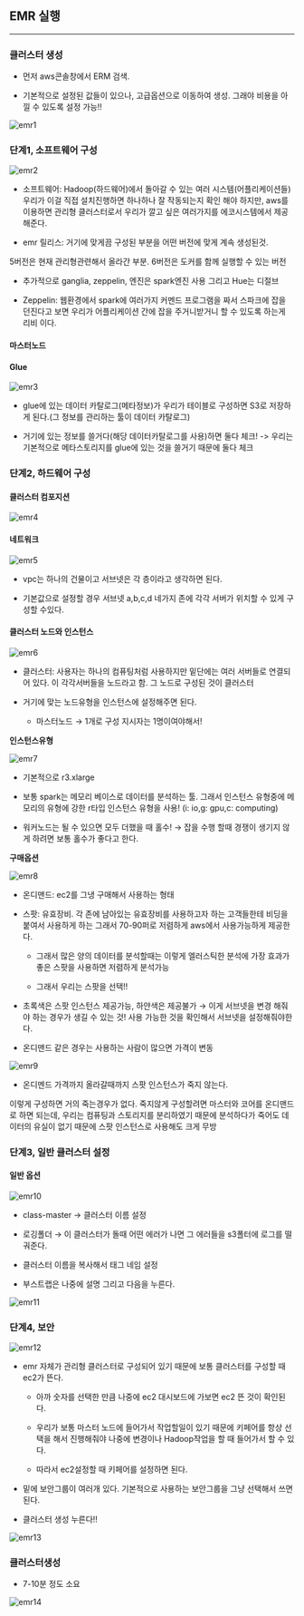 ## EMR 실행

---

### 클러스터 생성
-  먼저 aws콘솔창에서 ERM 검색.

- 기본적으로 설정된 값들이 있으나, 고급옵션으로 이동하여 생성. 그래야 비용을 아낄 수 있도록 설정 가능!!

![emr1](https://user-images.githubusercontent.com/86764734/152645310-eff41cfc-e2ba-4a7c-b423-6264052a0d66.png)

### 단계1, 소프트웨어 구성

![emr2](https://user-images.githubusercontent.com/86764734/152645521-57a2b05d-9291-490a-8f26-5da84f3a1134.png)

- 소프트웨어: Hadoop(하드웨어)에서 돌아갈 수 있는 여러 시스템(어플리케이션들)
우리가 이걸 직접 설치진행하면 하나하나 잘 작동되는지 확인 해야 하지만, aws를 이용하면 관리형 클러스터로서 우리가 깔고 싶은 여러가지를 에코시스템에서 제공해준다. 

- emr 릴리스: 거기에 맞게끔 구성된 부분을 어떤 버전에 맞게 계속 생성된것. 

5버전은 현재 관리형관련해서 올라간 부분. 6버전은 도커를 함께 실행할 수 있는 버전 

- 추가적으로 ganglia, zeppelin, 엔진은 spark엔진 사용 그리고 Hue는 디절브

- Zeppelin: 웹환경에서 spark에 여러가지 커멘드 프로그램을 짜서 스파크에 잡을 던진다고 보면 우리가 어플리케이션 간에 잡을 주거니받거니 할 수 있도록 하는게 리비 이다. 

#### 마스터노드


#### Glue

![emr3](https://user-images.githubusercontent.com/86764734/152645690-5a1628c1-df4e-45c0-b4c2-43f647255737.png)

- glue에 있는 데이터 카탈로그(메타정보)가 우리가 테이블로 구성하면 S3로 저장하게 된다.(그 정보를 관리하는 툴이 데이터 카탈로그)

- 거기에 있는 정보를 쓸거다(해당 데이터카탈로그를 사용)하면 둘다 체크! -> 우리는 기본적으로 메타스토리지를 glue에 있는 것을 쓸거기 때문에 둘다 체크

### 단계2, 하드웨어 구성

#### 클러스터 컴포지션

![emr4](https://user-images.githubusercontent.com/86764734/152645952-9e309be6-04ff-4719-ae0a-b5c0d0625107.png)

#### 네트워크 

![emr5](https://user-images.githubusercontent.com/86764734/152645995-d5a13126-0d2e-42d8-92bc-b89ec5956053.png)
- vpc는 하나의 건물이고 서브넷은 각 층이라고 생각하면 된다. 

- 기본값으로 설정할 경우 서브넷 a,b,c,d 네가지 존에 각각 서버가 위치할 수 있게 구성할 수있다. 

#### 클러스터 노드와 인스턴스

![emr6](https://user-images.githubusercontent.com/86764734/152646051-a1f8000d-8252-4d06-9fce-7b93c5179e11.png)

- 클러스터: 사용자는 하나의 컴퓨팅처럼 사용하지만 밑단에는 여러 서버들로 연결되어 있다. 이 각각서버들을 노드라고 함. 그 노드로 구성된 것이 클러스터

- 거기에 맞는 노드유형을 인스턴스에 설정해주면 된다. 

  - 마스터노드 → 1개로 구성 지시자는 1명이여야해서!

**인스턴스유형**

![emr7](https://user-images.githubusercontent.com/86764734/152646236-1dd7f5e9-c741-4f51-842e-4c37f877976c.png)


- 기본적으로 r3.xlarge 

- 보통 spark는 메모리 베이스로 데이터를 분석하는 툴.
그래서 인스턴스 유형중에 메모리의 유형에 강한 r타입 인스턴스 유형을 사용! (i: io,g: gpu,c: computing)

- 워커노드는 될 수 있으면 모두 더했을 때 홀수! → 잡을 수행 할때 경쟁이 생기지 않게 하려면 보통 홀수가 좋다고 한다.

**구매옵션**

![emr8](https://user-images.githubusercontent.com/86764734/152646366-4e2db519-32d6-4b00-9dd6-a10c4d98e063.png)

- 온디맨드: ec2를 그냉 구매해서 사용하는 형태
- 스팟: 유효장비. 각 존에 남아있는 유효장비를 사용하고자 하는 고객들한테 비딩을 붙여서 사용하게 하는 그래서 70-90퍼로 저렴하게 aws에서 사용가능하게 제공한다. 

  - 그래서 많은 양의 데이터를 분석할때는 이렇게 엘러스틱한 분석에 가장 효과가 좋은 스팟을 사용하면 저렴하게 분석가능  
  
  - 그래서 우리는 스팟을 선택!!

- 초록색은 스팟 인스턴스 제공가능, 하얀색은 제공불가 → 이게 서브넷을 변경 해줘야 하는 경우가 생길 수 있는 것! 사용 가능한 것을 확인해서 서브넷을 설정해줘야한다.

- 온디맨드 같은 경우는 사용하는 사람이 많으면 가격이 변동

![emr9](https://user-images.githubusercontent.com/86764734/152646474-e4e5b5ff-121f-47c6-adbc-973c26422e25.png)

- 온디멘드 가격까지 올라갈때까지 스팟 인스턴스가 죽지 않는다. 

이렇게 구성하면 거의 죽는경우가 없다. 죽지않게 구성할려면 마스터와 코어를 온디맨드로 하면 되는데, 우리는 컴퓨팅과 스토리지를 분리하였기 때문에 분석하다가 죽어도 데이터의 유실이 없기 때문에 스팟 인스턴스로 사용해도 크게 무방

### 단계3, 일반 클러스터 설정

#### 일반 옵션

![emr10](https://user-images.githubusercontent.com/86764734/152646546-b43b340f-0738-4ee3-b5b5-3c8d8c473653.png)

- class-master → 클러스터 이름 설정 

- 로깅폴더 → 이 클러스터가 돌때 어떤 에러가 나면 그 에러들을 s3폴터에 로그를 떨궈준다. 

- 클러스터 이름을 복사해서 태그 네임 설정 

- 부스트랩은 나중에 설명 그리고 다음을 누른다.

![emr11](https://user-images.githubusercontent.com/86764734/152646593-3f354f85-861d-4bb8-9139-77d768403bf6.png)

### 단계4, 보안

![emr12](https://user-images.githubusercontent.com/86764734/152646662-f32f9333-0179-4987-bcaa-b89db0a63f52.png)

- emr 자체가 관리형 클러스터로 구성되어 있기 때문에 보통 클러스터를 구성할 때 ec2가 뜬다. 

  - 아까 숫자를 선택한 만큼 나중에 ec2 대시보드에 가보면 ec2 뜬 것이 확인된다. 
  
  - 우리가 보통 마스터 노드에 들어가서 작업할일이 있기 때문에 키페어를 항상 선택을 해서 진행해줘야 나중에 변경이나 Hadoop작업을 할 때 들어가서 할 수 있다. 

  - 따라서 ec2설정할 때 키페어를 설정하면 된다. 

- 밑에 보안그룹이 여러개 있다. 기본적으로 사용하는 보안그룹을 그냥 선택해서 쓰면된다. 

- 클러스터 생성 누른다!!

![emr13](https://user-images.githubusercontent.com/86764734/152646705-d483ce55-e0d1-49d4-ae76-7d4201801abe.png)

### 클러스터생성

- 7-10분 정도 소요

![emr14](https://user-images.githubusercontent.com/86764734/152646787-2d3879ea-3e62-4cea-bc57-e254539b3429.png)